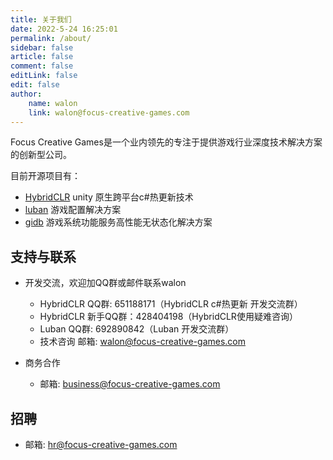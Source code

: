 ```yaml
---
title: 关于我们
date: 2022-5-24 16:25:01
permalink: /about/
sidebar: false
article: false
comment: false
editLink: false
edit: false
author:
    name: walon
    link: walon@focus-creative-games.com
---
```


Focus Creative Games是一个业内领先的专注于提供游戏行业深度技术解决方案的创新型公司。

目前开源项目有：

- [HybridCLR](https://github.com/focus-creative-games/hybridclr) unity 原生跨平台c#热更新技术
- [luban](https://github.com/focus-creative-games/luban) 游戏配置解决方案
- [gidb](https://github.com/focus-creative-games/zhugedb) 游戏系统功能服务高性能无状态化解决方案

## 支持与联系

* 开发交流，欢迎加QQ群或邮件联系walon
  * HybridCLR QQ群: 651188171（HybridCLR c#热更新 开发交流群）
  * HybridCLR 新手QQ群：428404198（HybridCLR使用疑难咨询） 
  * Luban QQ群: 692890842（Luban 开发交流群）
  * 技术咨询 邮箱: walon@focus-creative-games.com

* 商务合作
  * 邮箱: business@focus-creative-games.com

## 招聘

* 邮箱: hr@focus-creative-games.com
